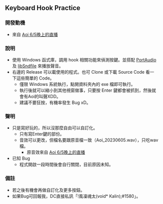 ## Keyboard Hook Practice

### 開發動機
- 來自 [Aoi 6/5晚上的直播](https://www.youtube.com/watch?v=9eAVmmSTD58&t=7585s)

### 說明
- 使用 Windows 函式庫，調用 hook 相關功能來偵測按鍵。並搭配 [PortAudio](https://github.com/PortAudio/portaudio) 及 [libSndfile](https://github.com/libsndfile/libsndfile) 來播放聲音。
- 右邊的 Release 可以載使用的程式。也可 Clone 或下載 Source Code 看一下這些簡單的 Code。
  - 僅限 Windows 系統執行，點開資料夾內的 exe 檔即可執行。
  - 執行後就可以縮小到其他視窗做事，只要按 Enter 鍵都會被抓到，然後就會有Aoi的叫聲XDD。
  - 建議不要狂按，有機率發生 Bug xD。

### 聲明
- 只是寫好玩的，所以沒那麼自由可以自訂化。
  - 只有寫Enter鍵的部份。
  - 音效可以更改，但檔名要跟原音檔一致（Aoi_20230605.wav），只吃wav檔。
    - 原音效來自 [Aoi 6/5晚上的直播](https://www.youtube.com/watch?v=9eAVmmSTD58&t=7618s)
- 已知 Bug
  - 程式開啟一段時間後會自行關閉，目前原因未知。 

### 備註
- 若之後有機會再做自訂化及更多按鈕。
- 如果Bug可回報我，DC直接私訊「!風凜魂太(void* Kalin);#1580」。
